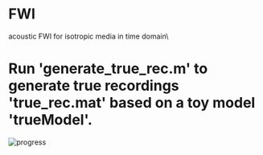 # FWI
acoustic FWI for isotropic media in time domain\
# Run 'generate_true_rec.m' to generate true recordings 'true_rec.mat' based on a toy model 'trueModel'.

![progress](https://user-images.githubusercontent.com/45905048/68906398-66145300-0744-11ea-85ae-a0602992f461.jpg)
